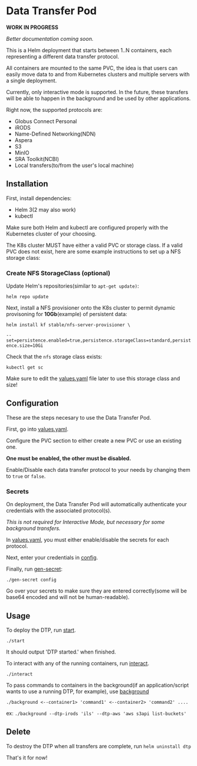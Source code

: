 # Data Transfer Pod

**WORK IN PROGRESS**

*Better documentation coming soon.*

This is a Helm deployment that starts between 1..N containers, each representing a different data transfer protocol. 

All containers are mounted to the same PVC, the idea is that users can easily move data to and from Kubernetes clusters and multiple servers with a single deployment.

Currently, only interactive mode is supported. In the future, these transfers will be able to happen in the background and be used by other applications.

Right now, the supported protocols are:

 - Globus Connect Personal
 - iRODS
 - Name-Defined Networking(NDN)
 - Aspera
 - S3
 - MinIO
 - SRA Toolkit(NCBI)
 - Local transfers(to/from the user's local machine)

## Installation

First, install dependencies:
 - Helm 3(2 may also work)
 - kubectl

Make sure both Helm and kubectl are configured properly with the Kubernetes cluster of your choosing.

The K8s cluster MUST have either a valid PVC or storage class. If a valid PVC does not exist, here are some example instructions to set up a NFS storage class:

### Create NFS StorageClass (optional)

Update Helm's repositories(similar to `apt-get update)`:

`helm repo update`

Next, install a NFS provisioner onto the K8s cluster to permit dynamic provisoning for **10Gb**(example) of persistent data:

`helm install kf stable/nfs-server-provisioner \`

`--set=persistence.enabled=true,persistence.storageClass=standard,persistence.size=10Gi`

Check that the `nfs` storage class exists:

`kubectl get sc`

Make sure to edit the [values.yaml](https://github.com/cbmckni/dtp/blob/master/helm/values.yaml) file later to use this storage class and size!

## Configuration

These are the steps necesary to use the Data Transfer Pod.

First, go into [values.yaml](https://github.com/cbmckni/dtp/blob/master/helm/values.yaml).

Configure the PVC section to either create a new PVC or use an existing one. 

**One must be enabled, the other must be disabled.**

Enable/Disable each data transfer protocol to your needs by changing them to `true` or `false`.

### Secrets

On deployment, the Data Transfer Pod will automatically authenticate your credentials with the associated protocol(s).

*This is not required for Interactive Mode, but necessary for some background transfers.*

In [values.yaml](https://github.com/cbmckni/dtp/blob/master/helm/values.yaml), you must either enable/disable the secrets for each protocol. 

Next, enter your credentials in [config](https://github.com/SciDAS/dtp/blob/master/helm/config).

Finally, run [gen-secret](https://github.com/SciDAS/dtp/blob/master/helm/gen-secret): 

`./gen-secret config`

Go over your secrets to make sure they are entered correctly(some will be base64 encoded and will not be human-readable).

## Usage

To deploy the DTP, run [start](https://github.com/cbmckni/dtp/blob/master/start).

`./start`

It should output 'DTP started.' when finished.

To interact with any of the running containers, run [interact](https://github.com/cbmckni/dtp/blob/master/interact).

`./interact`

To pass commands to containers in the background(if an application/script wants to use a running DTP, for example), use [background](https://github.com/SciDAS/dtp/blob/master/background)

`./background <--container1> 'command1' <--container2> 'command2' ....`

ex: `./background --dtp-irods 'ils' --dtp-aws 'aws s3api list-buckets'`

## Delete

To destroy the DTP when all transfers are complete, run `helm uninstall dtp`

That's it for now!




